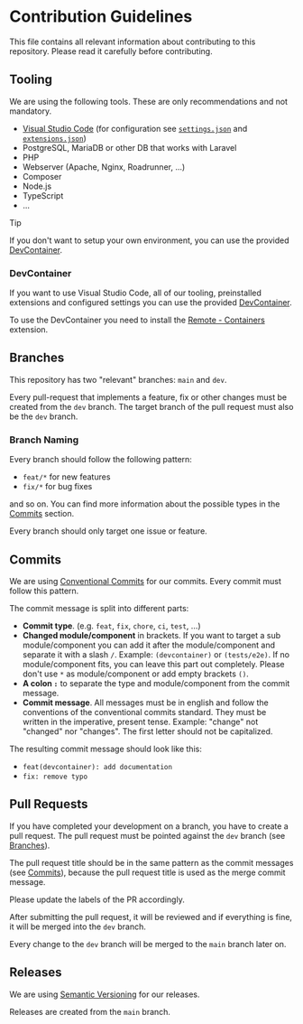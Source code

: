 # Contribution Guidelines

This file contains all relevant information about contributing to this repository.
Please read it carefully before contributing.

## Tooling

We are using the following tools.
These are only recommendations and not mandatory.

- [Visual Studio Code](https://code.visualstudio.com/) (for configuration see [`settings.json`](./.vscode/settings.json) and [`extensions.json`](./.vscode/extensions.json))
- PostgreSQL, MariaDB or other DB that works with Laravel
- PHP
- Webserver (Apache, Nginx, Roadrunner, ...)
- Composer
- Node.js
- TypeScript
- ...

> [!TIP]
> If you don't want to setup your own environment, you can use the provided [DevContainer](#devcontainer).

### DevContainer

If you want to use Visual Studio Code, all of our tooling, preinstalled extensions and configured settings you can use the provided [DevContainer](./.devcontainer).

To use the DevContainer you need to install the [Remote - Containers](https://marketplace.visualstudio.com/items?itemName=ms-vscode-remote.remote-containers) extension.

## Branches

This repository has two "relevant" branches: `main` and `dev`.

Every pull-request that implements a feature, fix or other changes must be created from the `dev` branch. The target branch of the pull request must also be the `dev` branch.

### Branch Naming

Every branch should follow the following pattern:

- `feat/*` for new features
- `fix/*` for bug fixes

and so on. You can find more information about the possible types in the [Commits](#commits) section.

Every branch should only target one issue or feature.

## Commits

We are using [Conventional Commits](https://www.conventionalcommits.org/en/v1.0.0/) for our commits.
Every commit must follow this pattern.

The commit message is split into different parts:

- **Commit type**. (e.g. `feat`, `fix`, `chore`, `ci`, `test`, ...)
- **Changed module/component** in brackets. If you want to target a sub module/component you can add it after the module/component and separate it with a slash `/`.
  Example: `(devcontainer)` or `(tests/e2e)`. If no module/component fits, you can leave this part out completely.
  Please don't use `*` as module/component or add empty brackets `()`.
- **A colon `:`** to separate the type and module/component from the commit message.
- **Commit message**. All messages must be in english and follow the conventions of the conventional commits standard.
  They must be written in the imperative, present tense. Example: "change" not "changed" nor "changes". The first letter should not be capitalized.

The resulting commit message should look like this:

- `feat(devcontainer): add documentation`
- `fix: remove typo`

## Pull Requests

If you have completed your development on a branch, you have to create a pull request.
The pull request must be pointed against the `dev` branch (see [Branches](#branches)).

The pull request title should be in the same pattern as the commit messages (see [Commits](#commits)), because the pull request title is used as the merge commit message.

Please update the labels of the PR accordingly.

After submitting the pull request, it will be reviewed and if everything is fine, it will be merged into the `dev` branch.

Every change to the `dev` branch will be merged to the `main` branch later on.

## Releases

We are using [Semantic Versioning](https://semver.org/) for our releases.

Releases are created from the `main` branch.
